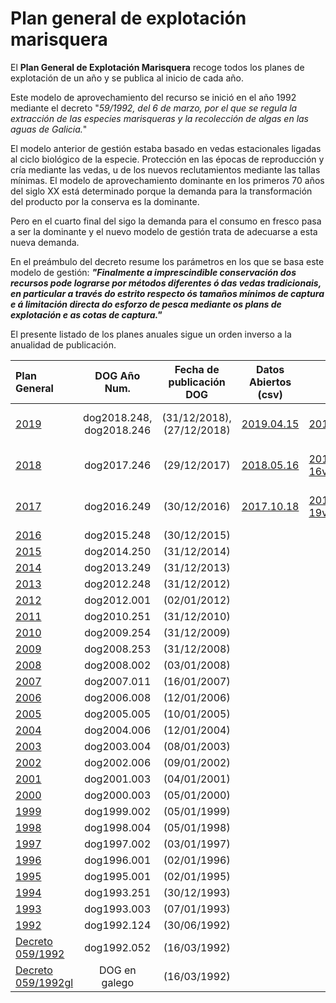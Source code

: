 # Plan general de explotación marisquera
 
El __Plan General de Explotación Marisquera__ recoge todos los planes de explotación de un año y se publica al inicio de cada año.
 
Este modelo de aprovechamiento del recurso se inició en el año 1992 mediante el decreto "_59/1992, del 6 de marzo, por el que se regula la extracción de las especies marisqueras y la recolección de algas en las aguas de Galicia._"
 
El modelo anterior de gestión estaba basado en vedas estacionales ligadas al ciclo biológico de la especie. Protección en las épocas de reproducción y cría mediante las vedas, u de los nuevos reclutamientos mediante las tallas mínimas. El modelo de aprovechamiento dominante en los primeros 70 años del siglo XX está determinado porque la demanda para la transformación del producto por la conserva es la dominante.
 
Pero en el cuarto final del sigo la demanda para el consumo en fresco pasa a ser la dominante y el nuevo modelo de gestión trata de adecuarse a esta nueva demanda.
 
En el preámbulo del decreto resume los parámetros en los que se basa este modelo de gestión:
___"Finalmente a imprescindible conservación dos recursos pode lograrse por métodos diferentes ó das vedas tradicionais, en particular a través do estrito respecto ós tamaños mínimos de captura e á limitación directa do esforzo de pesca mediante os plans de explotación e as cotas de captura."___

 
El presente listado de los planes anuales sigue un orden inverso a la anualidad de publicación.

|Plan General|DOG Año Num.| Fecha de publicación DOG|Datos Abiertos (csv)|Galicia Mariñeira|Wiki Galirema|
|:-----------|:----------:|:-----------------------:|--------------------|-----------------|-------------|
[2019][]|dog2018.248, dog2018.246|(31/12/2018), (27/12/2018)|[2019.04.15](https://github.com/galirema/galirema/blob/master/Data/pexma2019.csv)|[2019.02.19V1.3](http://www.galiciamarineira.info/content/planes-general-y-espec%C3%ADficos-2019)|[2019-03-08v1.5](https://galirema.wikia.org/es/wiki/PexmaA2019)|
[2018][]|dog2017.246|(29/12/2017)|[2018.05.16](https://github.com/galirema/galirema/blob/master/Data/pexma2018.csv)|[2018-02-16v1.3](http://www.galiciamarineira.info/content/planes-general-y-espec%C3%ADficos-2018)|[2018-11-20v1.5](https://galirema.wikia.org/es/wiki/PexmaA2018)|
[2017][]|dog2016.249|(30/12/2016)|[2017.10.18](https://github.com/galirema/galirema/blob/master/Data/pexma2017.csv)|[2017-04-19v1.3](http://www.galiciamarineira.info/content/planes-general-y-espec%C3%ADficos-2017)|[2018-12-19v1.5](https://galirema.wikia.org/es/wiki/PexmaA2017)|
[2016][]|dog2015.248|(30/12/2015)||||
[2015][]|dog2014.250|(31/12/2014)||||
[2014][]|dog2013.249|(31/12/2013)||||
[2013][]|dog2012.248|(31/12/2012)||||
[2012][]|dog2012.001|(02/01/2012)||||
[2011][]|dog2010.251|(31/12/2010)||||
[2010][]|dog2009.254|(31/12/2009)||||
[2009][]|dog2008.253|(31/12/2008)||||
[2008][]|dog2008.002|(03/01/2008)||||
[2007][]|dog2007.011|(16/01/2007)||||
[2006][]|dog2006.008|(12/01/2006)||||
[2005][]|dog2005.005|(10/01/2005)||||
[2004][]|dog2004.006|(12/01/2004)||||
[2003][]|dog2003.004|(08/01/2003)||||
[2002][]|dog2002.006|(09/01/2002)||||
[2001][]|dog2001.003|(04/01/2001)||||
[2000][]|dog2000.003|(05/01/2000)||||
[1999][]|dog1999.002|(05/01/1999)||||
[1998][]|dog1998.004|(05/01/1998)||||
[1997][]|dog1997.002|(03/01/1997)||||
[1996][]|dog1996.001|(02/01/1996)||||
[1995][]|dog1995.001|(02/01/1995)||||
[1994][]|dog1993.251|(30/12/1993)||||
[1993][]|dog1993.003|(07/01/1993)||||
[1992][]|dog1992.124|(30/06/1992)||||
[Decreto 059/1992][]|dog1992.052|(16/03/1992)||||  
[Decreto 059/1992gl]| DOG en galego|(16/03/1992)||||


 [2019]: http://www.galiciamarineira.info/content/planes-general-y-espec%C3%ADficos-2019
 [2018]: http://www.galiciamarineira.info/content/planes-general-y-espec%C3%ADficos-2018
 [2017]: http://www.galiciamarineira.info/content/planes-general-y-espec%C3%ADficos-2017
 [2016]: http://www.galiciamarineira.info/content/plan-general-de-explotaci%C3%B3n-marisquera-2016
 [2015]: http://www.galiciamarineira.info/content/plan-general-de-explotaci%C3%B3n-marisquera-2015
 [2014]: http://www.galiciamarineira.info/content/plan-xeral-de-explotaci%C3%B3n-marisqueira-2014
 [2013]: http://www.galiciamarineira.info/content/plan-general-de-explotaci%C3%B3n-marisquera-2013
 [2012]: http://www.galiciamarineira.info/content/plan-general-de-explotaci%C3%B3n-marisquera-2012
 [2011]: http://www.galiciamarineira.info/content/plan-general-de-explotaci%C3%B3n-marisquera-2011
 [2010]: http://www.xunta.es/dog/Publicados/2009/20091231/Anuncio3BF4A_es.html
 [2009]: http://www.xunta.es/dog/Publicados/2008/20081231/Anuncio500E6_es.html
 [2008]: http://www.xunta.es/dog/Publicados/2008/20080103/AnuncioD4E_es.html
 [2007]: http://www.xunta.es/dog/Publicados/2007/20070116/Anuncio1B62_es.html
 [2006]: http://www.xunta.es/dog/Publicados/2006/20060112/Anuncio1A62_es.html
 [2005]: http://www.xunta.es/dog/Publicados/2005/20050110/Anuncio105E_es.html
 [2004]: http://www.xunta.es/dog/Publicados/2004/20040112/AnuncioECA_es.html
 [2003]: http://www.xunta.es/dog/Publicados/2003/20030108/AnuncioC62_es.html
 [2002]: http://www.xunta.es/dog/Publicados/2002/20020109/AnuncioD22_es.html
 [2001]: http://www.xunta.es/dog/Publicados/2001/20010104/AnuncioDBE_es.html
 [2000]: http://www.xunta.es/dog/Publicados/2000/20000105/Anuncio6BEA_es.html
 [1999]: http://www.xunta.es/dog/Publicados/1999/19990105/Anuncio11A8E_es.html
 [1998]: http://www.xunta.es/dog/Publicados/1998/19980108/Anuncio23BE_es.html
 [1997]: http://www.xunta.es/dog/Publicados/1997/19970103/AnuncioFC1E_es.html
 [1996]: http://www.xunta.es/dog/Publicados/1996/19960102/Anuncio211A_es.html
 [1995]: http://www.galiciamarineira.info/content/plan-general-de-explotaci%C3%B3n-marisquera-1995
 [1994]: http://www.galiciamarineira.info/content/plan-general-de-explotaci%C3%B3n-marisqueira-1994
 [1993]: http://www.galiciamarineira.info/content/plan-general-de-explotaci%C3%B3n-marisqueira-1993
 [1992]: http://www.galiciamarineira.info/content/plan-general-explotaci%C3%B3n-marisqueira-1992
 [Decreto 059/1992]: http://www.xunta.es/dog/Publicados/1992/19920316/Anuncio627E_es.pdf
 [Decreto 059/1992gl]: http://www.xunta.es/dog/Publicados/1992/19920316/Anuncio1C9A6_gl.pdf
